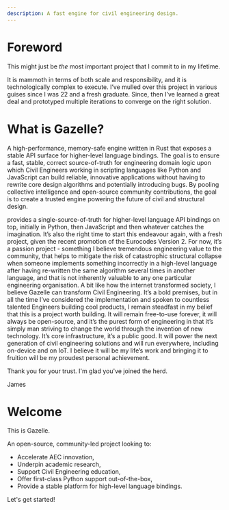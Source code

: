 ```yaml
---
description: A fast engine for civil engineering design.
---
```


# Foreword

This might just be _the_ most important project that I commit to in my lifetime. 

It is mammoth in terms of both scale and responsibility, and it is technologically complex to execute. I’ve mulled over this project in various guises since I was 22 and a fresh graduate. Since, then I’ve learned a great deal and prototyped multiple iterations to converge on the right solution. 

# What is Gazelle?

A high-performance, memory-safe engine written in Rust that exposes a stable API surface for higher-level language bindings. The goal is to ensure a fast, stable, correct source-of-truth for engineering domain logic upon which Civil Engineers working in scripting languages like Python and JavaScript can build reliable, innovative applications without having to rewrite core design algorithms and potentially introducing bugs. By pooling collective intelligence and open-source community contributions, the goal is to create a trusted engine powering the future of civil and structural design.

 provides a single-source-of-truth for higher-level language API bindings on top, initially in Python, then JavaScript and then whatever catches the imagination. It’s also the right time to start this endeavour again, with a fresh project, given the recent promotion of the Eurocodes Version 2. For now, it’s a passion project - something I believe tremendous engineering value to the community, that helps to mitigate the risk of catastrophic structural collapse when someone implements something incorrectly in a high-level language after having re-written the same algorithm several times in another language, and that is not inherently valuable to any one particular engineering organisation. A bit like how the internet transformed society, I believe Gazelle can transform Civil Engineering. It’s a bold premises, but in all the time I’ve considered the implementation and spoken to countless talented Engineers building cool products, I remain steadfast in my belief that this is a project worth building. It will remain free-to-use forever, it will always be open-source, and it’s the purest form of engineering in that it’s simply man striving to change the world through the invention of new technology. It’s core infrastructure, it’s a public good. It will power the next generation of civil engineering solutions and will run everywhere, including on-device and on IoT. I believe it will be my life’s work and bringing it to fruition will be my proudest personal achievement.

Thank you for your trust.
I'm glad you've joined the herd.

James

# Welcome

This is Gazelle.

An open-source, community-led project looking to: 

- Accelerate AEC innovation, 
- Underpin academic research,
- Support Civil Engineering education,
- Offer first-class Python support out-of-the-box,
- Provide a stable platform for high-level language bindings.

Let's get started!
